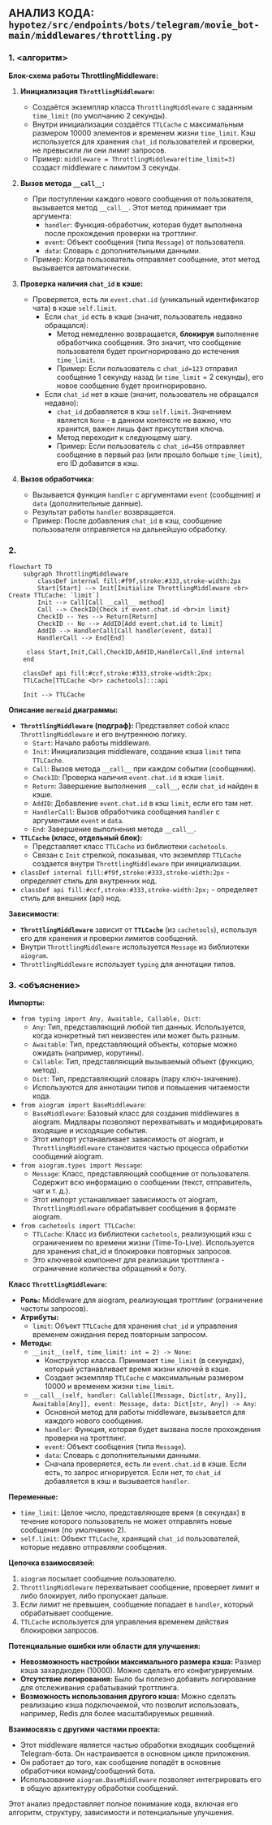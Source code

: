 ## АНАЛИЗ КОДА: `hypotez/src/endpoints/bots/telegram/movie_bot-main/middlewares/throttling.py`

### 1. <алгоритм>

**Блок-схема работы ThrottlingMiddleware:**

1.  **Инициализация `ThrottlingMiddleware`:**
    *   Создаётся экземпляр класса `ThrottlingMiddleware` с заданным `time_limit` (по умолчанию 2 секунды).
    *   Внутри инициализации создаётся `TTLCache` с максимальным размером 10000 элементов и временем жизни `time_limit`. Кэш используется для хранения `chat_id` пользователей и проверки, не превысили ли они лимит запросов.
    *   Пример: `middleware = ThrottlingMiddleware(time_limit=3)` создаст middleware с лимитом 3 секунды.

2.  **Вызов метода `__call__`:**
    *   При поступлении каждого нового сообщения от пользователя, вызывается метод `__call__`. Этот метод принимает три аргумента:
        *   `handler`: Функция-обработчик, которая будет выполнена после прохождения проверки на троттлинг.
        *   `event`: Объект сообщения (типа `Message`) от пользователя.
        *   `data`: Словарь с дополнительными данными.
    *   Пример: Когда пользователь отправляет сообщение, этот метод вызывается автоматически.

3.  **Проверка наличия `chat_id` в кэше:**
    *   Проверяется, есть ли `event.chat.id` (уникальный идентификатор чата) в кэше `self.limit`.
        *   Если `chat_id` есть в кэше (значит, пользователь недавно обращался):
            *   Метод немедленно возвращается, **блокируя** выполнение обработчика сообщения. Это значит, что сообщение пользователя будет проигнорировано до истечения `time_limit`.
            *   Пример: Если пользователь с `chat_id=123` отправил сообщение 1 секунду назад (и `time_limit` = 2 секунды), его новое сообщение будет проигнорировано.
        *   Если `chat_id` нет в кэше (значит, пользователь не обращался недавно):
            *   `chat_id` добавляется в кэш `self.limit`. Значением является `None` - в данном контексте не важно, что хранится, важен лишь факт присутствия ключа.
            *   Метод переходит к следующему шагу.
            *   Пример: Если пользователь с `chat_id=456` отправляет сообщение в первый раз (или прошло больше `time_limit`), его ID добавится в кэш.

4.  **Вызов обработчика:**
    *   Вызывается функция `handler` с аргументами `event` (сообщение) и `data` (дополнительные данные).
    *   Результат работы `handler` возвращается.
    *   Пример: После добавления `chat_id` в кэш, сообщение пользователя отправляется на дальнейшую обработку.

### 2. <mermaid>

```mermaid
flowchart TD
    subgraph ThrottlingMiddleware
        classDef internal fill:#f9f,stroke:#333,stroke-width:2px
        Start[Start] --> Init[Initialize ThrottlingMiddleware <br> Create TTLCache: `limit`]
        Init --> Call[Call __call__ method]
        Call --> CheckID{Check if event.chat.id <br>in limit}
        CheckID -- Yes --> Return[Return]
        CheckID -- No --> AddID[Add event.chat.id to limit]
        AddID --> HandlerCall[Call handler(event, data)]
        HandlerCall --> End[End]

     class Start,Init,Call,CheckID,AddID,HandlerCall,End internal
    end
    
    classDef api fill:#ccf,stroke:#333,stroke-width:2px;
    TTLCache[TTLCache <br> cachetools]:::api

    Init --> TTLCache
```

**Описание `mermaid` диаграммы:**

*   **`ThrottlingMiddleware` (подграф):** Представляет собой класс `ThrottlingMiddleware` и его внутреннюю логику.
    *   `Start`: Начало работы middleware.
    *   `Init`: Инициализация middleware, создание кэша `limit` типа `TTLCache`.
    *   `Call`: Вызов метода `__call__` при каждом событии (сообщении).
    *   `CheckID`: Проверка наличия `event.chat.id` в кэше `limit`.
    *   `Return`: Завершение выполнения `__call__`, если `chat_id` найден в кэше.
    *   `AddID`: Добавление `event.chat.id` в кэш `limit`, если его там нет.
    *   `HandlerCall`: Вызов обработчика сообщения `handler` с аргументами `event` и `data`.
    *   `End`: Завершение выполнения метода `__call__`.
*   **`TTLCache` (класс, отдельный блок):**
    *   Представляет класс `TTLCache` из библиотеки `cachetools`.
    *   Связан с `Init` стрелкой, показывая, что экземпляр `TTLCache` создается внутри `ThrottlingMiddleware` при инициализации.
*   `classDef internal fill:#f9f,stroke:#333,stroke-width:2px` - определяет стиль для внутренних нод.
*   `classDef api fill:#ccf,stroke:#333,stroke-width:2px;` - определяет стиль для внешних (api) нод.

**Зависимости:**

*   **`ThrottlingMiddleware`** зависит от **`TTLCache`** (из `cachetools`), используя его для хранения и проверки лимитов сообщений.
*   Внутри `ThrottlingMiddleware` используется `Message` из библиотеки `aiogram`.
*   `ThrottlingMiddleware` использует `typing` для аннотации типов.

### 3. <объяснение>

**Импорты:**

*   `from typing import Any, Awaitable, Callable, Dict`:
    *   `Any`: Тип, представляющий любой тип данных. Используется, когда конкретный тип неизвестен или может быть разным.
    *   `Awaitable`: Тип, представляющий объекты, которые можно ожидать (например, корутины).
    *   `Callable`: Тип, представляющий вызываемый объект (функцию, метод).
    *   `Dict`: Тип, представляющий словарь (пару ключ-значение).
    *   Используются для аннотации типов и повышения читаемости кода.
*   `from aiogram import BaseMiddleware`:
    *   `BaseMiddleware`: Базовый класс для создания middlewares в aiogram. Мидлвары позволяют перехватывать и модифицировать входящие и исходящие события.
    *   Этот импорт устанавливает зависимость от aiogram, и `ThrottlingMiddleware` становится частью процесса обработки сообщений aiogram.
*   `from aiogram.types import Message`:
    *   `Message`: Класс, представляющий сообщение от пользователя. Содержит всю информацию о сообщении (текст, отправитель, чат и т. д.).
    *   Этот импорт устанавливает зависимость от aiogram, `ThrottlingMiddleware` обрабатывает сообщения в формате aiogram.
*   `from cachetools import TTLCache`:
    *   `TTLCache`: Класс из библиотеки `cachetools`, реализующий кэш с ограничением по времени жизни (Time-To-Live). Используется для хранения chat_id и блокировки повторных запросов.
    *   Это ключевой компонент для реализации троттлинга - ограничение количества обращений к боту.

**Класс `ThrottlingMiddleware`:**

*   **Роль:** Middleware для aiogram, реализующая троттлинг (ограничение частоты запросов).
*   **Атрибуты:**
    *   `limit`: Объект `TTLCache` для хранения `chat_id` и управления временем ожидания перед повторным запросом.
*   **Методы:**
    *   `__init__(self, time_limit: int = 2) -> None`:
        *   Конструктор класса. Принимает `time_limit` (в секундах), который устанавливает время жизни ключей в кэше.
        *   Создает экземпляр `TTLCache` с максимальным размером 10000 и временем жизни `time_limit`.
    *   `__call__(self, handler: Callable[[Message, Dict[str, Any]], Awaitable[Any]], event: Message, data: Dict[str, Any]) -> Any`:
        *   Основной метод для работы middleware, вызывается для каждого нового сообщения.
        *   `handler`: Функция, которая будет вызвана после прохождения проверки на троттлинг.
        *   `event`: Объект сообщения (типа `Message`).
        *   `data`: Словарь с дополнительными данными.
        *   Сначала проверяется, есть ли `event.chat.id` в кэше. Если есть, то запрос игнорируется. Если нет, то `chat_id` добавляется в кэш и вызывается `handler`.

**Переменные:**

*   `time_limit`: Целое число, представляющее время (в секундах) в течение которого пользователь не может отправлять новые сообщения (по умолчанию 2).
*   `self.limit`: Объект `TTLCache`, хранящий `chat_id` пользователей, которые недавно отправляли сообщения.

**Цепочка взаимосвязей:**

1.  `aiogram` посылает сообщение пользователю.
2.  `ThrottlingMiddleware` перехватывает сообщение, проверяет лимит и либо блокирует, либо пропускает дальше.
3.  Если лимит не превышен, сообщение попадает в `handler`, который обрабатывает сообщение.
4.  `TTLCache` используется для управления временем действия блокировки запросов.

**Потенциальные ошибки или области для улучшения:**

*   **Невозможность настройки максимального размера кэша:**  Размер кэша захардкоден (10000). Можно сделать его конфигурируемым.
*   **Отсутствие логирования:** Было бы полезно добавить логирование для отслеживания срабатываний троттлинга.
*   **Возможность использования другого кэша:** Можно сделать реализацию кэша подключаемой, что позволит использовать, например, Redis для более масштабируемых решений.

**Взаимосвязь с другими частями проекта:**

*   Этот middleware является частью обработки входящих сообщений Telegram-бота. Он настраивается в основном цикле приложения.
*   Он работает до того, как сообщение попадёт в основные обработчики команд/сообщений бота.
*   Использование `aiogram.BaseMiddleware` позволяет интегрировать его в общую архитектуру обработки сообщений.

Этот анализ предоставляет полное понимание кода, включая его алгоритм, структуру, зависимости и потенциальные улучшения.